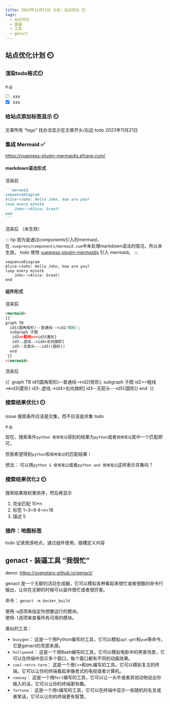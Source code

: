 ```yaml
---
title: 2023年11月21日 计划：站点优化 ⏲️
tags:
  - 站点优化
  - 装逼
  - 工具
  - genact
---
```


## 站点优化计划 ⏲️

### 渲染todo格式⏲️

e.g.

+ [ ] xxx
+ [x] xxx

### 给站点添加标签显示 ⏲️

文章所有 “tags” 找办法显示在文章开头/右边 todo 2023年11月21日

### 集成 Mermaid ✅

<https://vuepress-plugin-mermaidjs.efrane.com/>

#### markdown语法形式

渲染前

````md
```mermaid
sequenceDiagram
Alice->John: Hello John, how are you?
loop every minute
    John-->Alice: Great!
end
```
````

渲染后 （未生效）

::: tip
因为是通过components引入的mermaid，在`.vuepress/components/mermaid.vue`中未处理markdown语法的情况，所以未生效。 todo 使用 [vuepress-plugin-mermaidjs](https://github.com/eFrane/vuepress-plugin-mermaidjs) 引入 mermaid。
:::

```mermaid
sequenceDiagram
Alice->John: Hello John, how are you?
loop every minute
    John-->Alice: Great!
end
```

#### 组件形式

渲染前

```markdown
<mermaid>
{{`
graph TB
  id1(圆角矩形)--普通线-->id2[矩形];
  subgraph 子图
   id2==粗线==>id3{菱形}
   id3-.虚线.->id4>右向旗帜]
   id3--无箭头---id5((圆形))
  end
`}}
</mermaid>
```

渲染后

<mermaid>
{{`
graph TB
  id1(圆角矩形)--普通线-->id2[矩形];
  subgraph 子图
   id2==粗线==>id3{菱形}
   id3-.虚线.->id4>右向旗帜]
   id3--无箭头---id5((圆形))
  end
`}}
</mermaid>

### 搜索结果优化1 ⏲️

issue 搜索条件应该是交集，而不应该是并集 todo

e.g.

现在，搜索条件`python 使用笔记`得到的结果为`python`或者`使用笔记`其中一个匹配即可。

但我希望得到`python`和`使用笔记`的匹配结果！

想法： 可以用`python & 使用笔记`或者`python and 使用笔记`这样表示并集吗？

### 搜索结果优化2 ⏲️

搜索结果按权重排序，然后再显示

1. 完全匹配 10*n
1. 标签 1~3=9 4~n=18
1. 描述 5

### 插件：地图标签

todo 记录旅游地点，通过组件使用，插槽定义内容

## genact - 装逼工具 “我很忙”

demo: <https://svenstaro.github.io/genact/>

genact 是一个无聊的活动生成器，它可以模拟各种看起来很忙或者很酷的命令行输出，让你在无聊的时候可以装作很忙或者很厉害。

命令： `genact -m docker_build`

使用`-m`选项来指定你想要运行的模块。 \
使用`-l`选项来查看所有可用的模块。

类似的工具：

+ `busygen`： 这是一个用Python编写的工具，它可以模拟`apt-get`和`yum`等命令，它是genact的灵感来源。
+ `hollywood`： 这是一个用Bash编写的工具，它可以模拟电影中的黑客场景，它可以在终端中显示多个窗口，每个窗口都有不同的动画效果。
+ `cool-retro-term`： 这是一个用`C++`和`QML`编写的工具，它可以模拟复古的终端，它可以让你的终端看起来像老式的电视或者计算机。
+ `cowsay`： 这是一个用`Perl`编写的工具，它可以让一头牛或者其他动物说出你输入的话，它可以让你的终端更有趣。
+ `fortune`： 这是一个用`C`编写的工具，它可以在终端中显示一些随机的名言或者笑话，它可以让你的终端更有智慧。
